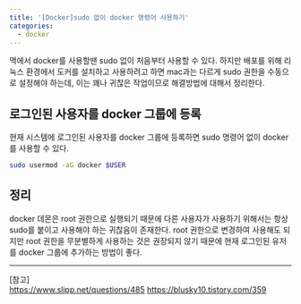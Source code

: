 ```yaml
---
title: '[Docker]sudo 없이 docker 명령어 사용하기'
categories:
  - docker
---
```


맥에서 docker를 사용할땐 sudo 없이 처음부터 사용할 수 있다. 하지만 배포를 위해 리눅스 환경에서 도커를 설치하고 사용하려고 하면 mac과는 다르게 sudo 권한을 수동으로 설정해야 하는데, 이는 꽤나 귀찮은 작업이므로 해결방법에 대해서 정리한다.

## 로그인된 사용자를 docker 그룹에 등록

현재 시스템에 로그인된 사용자를 docker 그룹에 등록하면 sudo 명령어 없이 docker를 사용할 수 있다.

```sh
sudo usermod -aG docker $USER
```

## 정리

docker 데몬은 root 권한으로 실행되기 때문에 다른 사용자가 사용하기 위해서는 항상 sudo를 붙이고 사용해야 하는 귀찮음이 존재한다. root 권한으로 변경하여 사용해도 되지만 root 권한을 무분별하게 사용하는 것은 권장되지 않기 때문에 현재 로그인된 유저를 docker 그룹에 추가하는 방법이 좋다.

---

[참고]  
https://www.slipp.net/questions/485
https://blusky10.tistory.com/359
